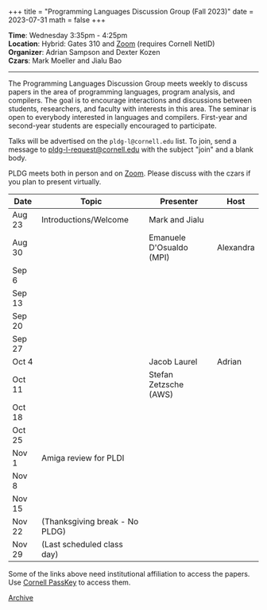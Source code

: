 +++
title = "Programming Languages Discussion Group (Fall 2023)"
date = 2023-07-31
math = false
+++

**Time**: Wednesday 3:35pm - 4:25pm <br/>
**Location**: Hybrid: Gates 310 and [Zoom][] (requires Cornell NetID) <br/>
**Organizer**: Adrian Sampson and Dexter Kozen <br/>
**Czars**: Mark Moeller and Jialu Bao

---

The Programming Languages Discussion Group meets weekly to discuss papers in the
area of programming languages, program analysis, and compilers. The goal is to
encourage interactions and discussions between students, researchers, and
faculty with interests in this area. The seminar is open to everybody interested
in languages and compilers. First-year and second-year students are especially
encouraged to participate. 

Talks will be advertised on the `pldg-l@cornell.edu` list. To join, send a
message to [pldg-l-request@cornell.edu][join-pldg] with the subject "join" and a
blank body.

PLDG meets both in person and on [Zoom][]. Please discuss with the czars if you
plan to present virtually.


| Date    | Topic                    | Presenter       | Host |
|---------|--------------------------|-----------------|------|
| Aug 23  | Introductions/Welcome    | Mark and Jialu  |      |
| Aug 30  |                          | Emanuele D'Osualdo (MPI) | Alexandra |
| Sep 6   |                          |                 |      |
| Sep 13  |                          |                 |      |
| Sep 20  |                          |                 |      |
| Sep 27  |                          |                 |      |
| Oct 4   |                          | Jacob Laurel    | Adrian |
| Oct 11  |                          | Stefan Zetzsche (AWS) |      |
| Oct 18  |                          |                 |      |
| Oct 25  |                          |                 |      |
| Nov 1   | Amiga review for PLDI    |                 |      |
| Nov 8   |                          |                 |      |
| Nov 15  |                          |                 |      |
| Nov 22  | (Thanksgiving break - No PLDG)     |                 |      |
| Nov 29  | (Last scheduled class day)  |                 |      |


Some of the links above need institutional affiliation to access the papers.
Use [Cornell PassKey](https://www.library.cornell.edu/services/apps/passkey)
to access them.

[Archive](../)

[join-pldg]: mailto:pldg-l-request@cornell.edu?subject=join
[zoom]: https://cornell.zoom.us/j/231639869?pwd=UHNVcnY3ZXVydk5pcTRyQk5ncEhJZz09
